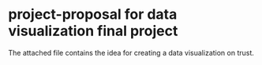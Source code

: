 # project-proposal for data visualization final project

The attached file contains the idea for creating a data visualization on trust.

